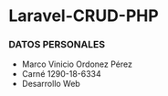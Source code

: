 # Laravel-CRUD-PHP
### DATOS PERSONALES

- Marco Vinicio Ordonez Pérez
- Carné 1290-18-6334
- Desarrollo Web

